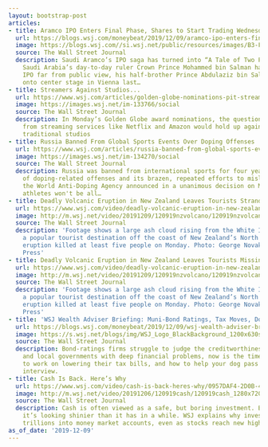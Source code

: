 ```yaml
---
layout: bootstrap-post
articles:
- title: Aramco IPO Enters Final Phase, Shares to Start Trading Wednesday—Energy Journal
  url: https://blogs.wsj.com/moneybeat/2019/12/09/aramco-ipo-enters-final-phase-shares-to-start-trading-wednesday-energy-journal/
  image: https://blogs.wsj.com//si.wsj.net/public/resources/images/B3-FQ250_Brent_P_20191209082733.jpg
  source: The Wall Street Journal
  description: Saudi Aramco’s IPO saga has turned into “A Tale of Two Princes.” As
    Saudi Arabia’s day-to-day ruler Crown Prince Mohammed bin Salman has guided the
    IPO far from public view, his half-brother Prince Abdulaziz bin Salman stepped
    onto center stage in Vienna last…
- title: Streamers Against Studios...
  url: https://www.wsj.com/articles/golden-globe-nominations-pit-streamers-against-studios-11575896199
  image: https://images.wsj.net/im-133766/social
  source: The Wall Street Journal
  description: In Monday’s Golden Globe award nominations, the question was how movies
    from streaming services like Netflix and Amazon would hold up against ones from
    traditional studios
- title: Russia Banned From Global Sports Events Over Doping Offenses
  url: https://www.wsj.com/articles/russia-banned-from-global-sports-events-over-doping-offenses-11575889978
  image: https://images.wsj.net/im-134270/social
  source: The Wall Street Journal
  description: Russia was banned from international sports for four years for a string
    of doping-related offenses and its brazen, repeated efforts to mislead authorities,
    the World Anti-Doping Agency announced in a unanimous decision on Monday. Russian
    athletes won't be all…
- title: Deadly Volcanic Eruption in New Zealand Leaves Tourists Stranded
  url: https://www.wsj.com/video/deadly-volcanic-eruption-in-new-zealand-leaves-tourists-stranded/51753A8F-F61E-49A9-A514-370DE25F60B3.html
  image: http://m.wsj.net/video/20191209/120919nzvolcano/120919nzvolcano_1280x720.jpg
  source: The Wall Street Journal
  description: 'Footage shows a large ash cloud rising from the White Island volcano,
    a popular tourist destination off the coast of New Zealand’s North Island. The
    eruption killed at least five people on Monday. Photo: George Novak/Associated
    Press'
- title: Deadly Volcanic Eruption in New Zealand Leaves Tourists Missing
  url: https://www.wsj.com/video/deadly-volcanic-eruption-in-new-zealand-leaves-tourists-missing/51753A8F-F61E-49A9-A514-370DE25F60B3.html
  image: http://m.wsj.net/video/20191209/120919nzvolcano/120919nzvolcano_1280x720.jpg
  source: The Wall Street Journal
  description: 'Footage shows a large ash cloud rising from the White Island volcano,
    a popular tourist destination off the coast of New Zealand’s North Island. The
    eruption killed at least five people on Monday. Photo: George Novak/Associated
    Press'
- title: 'WSJ Wealth Adviser Briefing: Muni-Bond Ratings, Tax Moves, Dog Interviews'
  url: https://blogs.wsj.com/moneybeat/2019/12/09/wsj-wealth-adviser-briefing-muni-bond-ratings-tax-moves-dog-interviews/
  image: https://s.wsj.net/blogs/img/WSJ_Logo_BlackBackground_1200x630social
  source: The Wall Street Journal
  description: Bond-ratings firms struggle to judge the creditworthiness of cities
    and local governments with deep financial problems, now is the time for freelancers
    to work on lowering their tax bills, and how to help your dog pass a co-op board
    interview.
- title: Cash Is Back. Here’s Why
  url: https://www.wsj.com/video/cash-is-back-heres-why/0957DAF4-2D0B-43CD-B332-8151CBE3E8A0.html
  image: http://m.wsj.net/video/20191206/120919cash/120919cash_1280x720.jpg
  source: The Wall Street Journal
  description: Cash is often viewed as a safe, but boring investment. But lately,
    it’s looking shinier than it has in a while. WSJ explains why investors are piling
    trillions into money market accounts, even as stocks reach new highs.
as_of_date: '2019-12-09'
---
```


